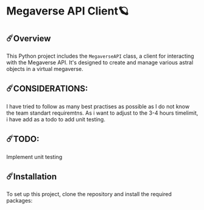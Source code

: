 # Megaverse API Client🪐

## ☄️Overview

This Python project includes the `MegaverseAPI` class, a client for interacting with the Megaverse API. It's designed to create and manage various astral objects in a virtual megaverse. 

## ☄️CONSIDERATIONS:

I have tried to follow as many best practises as possible as I do not know the team standart requiremtns. As i want to adjust to the 3-4 hours timelimit, i have add as a todo to add unit testing.

## ☄️TODO:

Implement unit testing

## ☄️Installation

To set up this project, clone the repository and install the required packages:


